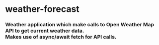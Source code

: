 # weather-forecast
### Weather application which make calls to Open Weather Map API to get current weather data.<br>Makes use of async/await fetch for API calls. <br><br>
